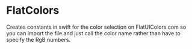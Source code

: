 # FlatColors

Creates constants in swift for the color selection on FlatUIColors.com so you can import the file and just call the color name rather than have to specify the RgB numbers.

